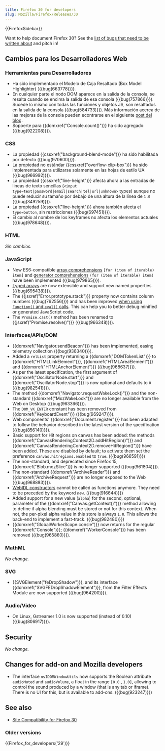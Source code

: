 ```yaml
---
title: Firefox 30 for developers
slug: Mozilla/Firefox/Releases/30
---
```


{{FirefoxSidebar}}

Want to help document Firefox 30? See the [list of bugs that need to be written about](http://beta.elchi3.de/doctracker/#list=fx&version=30.0) and pitch in!

## Cambios para los Desarrolladores Web

### Herramientas para Desarrolladores

- Ha sido implementado el Modelo de Caja Resaltado (Box Model Highlighter) ({{bug(663778)}}).
- En cualquier parte el nodo DOM aparece en la salida de la consola, se resalta cuando se encima la salida de esa consola ({{bug(757866)}}). Sucede lo mismo con todas las funciones y objetos JS, son resaltados en la salida de la consola ({{bug(584733)}}). Más información acerca de las mejoras de la consola pueden econtrarse en el siguiente [post del blog](http://www.robodesign.ro/mihai/blog/web-console-improvements-episode-30).
- Sopoerte para {{domxref("Console.count()")}} ha sido agregado ({{bug(922208)}}).

### CSS

- La propiedad {{cssxref("background-blend-mode")}} ha sido habilitada por defecto ({{bug(970600)}}).
- La propiedad no estándar {{cssxref("overflow-clip-box")}} ha sido implementada para utilizarse solamente en las hojas de estilo UA ({{bug(966992)}}).
- La propiedad {{cssxref("line-height")}} afecta ahora a las entradas de lineas de texto sencillas (`<input type=text|password|email|search|tel|url|unknown>` types) aunque no puede reducir su tamaño por debajo de una altura de la línea de `1.0` ({{bug(349259)}}).
- La propiedad {{cssxref("line-height")}} ahora también afecta el `type=button`, sin restricciones ({{bug(697451)}}).
- El cambio al nombre de los keyframes no afecta los elementos actuales ({{bug(978648)}}).

### HTML

_Sin cambios._

### JavaScript

- New ES6-compatible [array comprehensions](/es/docs/Web/JavaScript/Reference/Operators/Array_comprehensions) `[for (item of iterable) item]` and [generator comprehensions](/es/docs/Web/JavaScript/Reference/Operators/Generator_comprehensions) `(for (item of iterable) item)` have been implemented ({{bug(979865)}}).
- [Typed arrays](/es/docs/Web/JavaScript/Reference/Global_Objects/TypedArray#Property_access) are now extensible and support new named properties ({{bug(695438)}}).
- The {{jsxref("Error.prototype.stack")}} property now contains column numbers ({{bug(762556)}}) and has been improved [when using `Function()` and `eval()` calls](/es/docs/Web/JavaScript/Reference/Global_Objects/Error/Stack#Stack_of_eval'ed_code). This can help you to better debug minified or generated JavaScript code.
- The `Promise.cast()` method has been renamed to {{jsxref("Promise.resolve()")}} ({{bug(966348)}}).

### Interfaces/APIs/DOM

- {{domxref("Navigator.sendBeacon")}} has been implemented, easing telemetry collection ({{bug(936340)}}).
- Added a `relList` property returning a {{domxref("DOMTokenList")}} to {{domxref("HTMLLinkElement")}}, {{domxref("HTMLAreaElement")}} and {{domxref("HTMLAnchorElement")}} ({{bug(968637)}}).
- As per the latest specification, the first argument of {{domxref("OscillatorNode.start")}} and {{domxref("OscillatorNode.stop")}} is now optional and defaults to `0` ({{bug(982541)}}).
- The method {{domxref("Navigator.requestWakeLock()")}} and the non-standard {{domxref("MozWakeLock")}} are no longer available from the Web on Desktop ({{bug(963366)}}).
- The `DOM_VK_ENTER` constant has been removed from {{domxref("KeyboardEvent")}} ({{bug(969247)}}).
- Web components' {{domxref("Document.register")}} has been adapted to follow the behavior described in the latest version of the specification ({{bug(856140)}}).
- Basic support for Hit regions on canvas has been added: the methods {{domxref("CanvasRenderingContext2D.addHitRegion()")}} and {{domxref("CanvasRenderingContext2D.removeHitRegion()")}} have been added. These are disabled by default; to activate them set the preference `canvas.hitregions.enabled` to `true`. ({{bug(966591)}})
- The non-standard, and deprecated since Firefox 15, {{domxref("Blob.mozSlice")}} is no longer supported ({{bug(961804)}}).
- The non-standard {{domxref("ArchiveReader")}} and {{domxref("ArchiveRequest")}} are no longer exposed to the Web ({{bug(968883)}}).
- [WebIDL constructors](http://dxr.mozilla.org/mozilla-central/source/dom/webidl/) cannot be called as functions anymore. They need to be preceded by the keyword `new`. ({{bug(916644)}})
- Added support for a new value (`alpha`) for the second, optional, parameter of the {{domxref("Canvas.getContext()")}} method allowing to define if alpha blending must be stored or not for this context. When not, the per-pixel alpha value in this store is always `1.0`. This allows the back-end to implement a fast-track. ({{bug(982480)}})
- {{domxref("GlobalWorkerScope.consle")}} now returns for the regular {{domxref("Console")}}; {{domxref("WorkerConsole")}} has been removed ({{bug(965860)}}).

### MathML

_No change._

### SVG

- {{SVGElement("feDropShadow")}}, and its interface {{domxref("SVGFEDropShadowElement")}}, from the Filter Effects Module are now supported ({{bug(964200)}}).

### Audio/Video

- On Linux, Gstreamer 1.0 is now supported (instead of 0.10) ({{bug(806917)}}).

## Security

_No change._

## Changes for add-on and Mozilla developers

- The interface `nsIDOMWindowUtils` now supports the Boolean attribute `audioMuted` and `audioVolume`, a float in the range `[0.0` , `1.0]`, allowing to control the sound produced by a window (that is any tab or iframe). There is no UI for this, but is available to add-ons. ({{bug(923247)}})

## See also

- [Site Compatibility for Firefox 30](/es/docs/Mozilla/Firefox/Releases/30/Site_Compatibility)

### Older versions

{{Firefox_for_developers('29')}}
